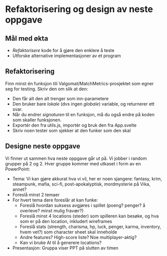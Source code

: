 # Refaktorisering og design av neste oppgave

## Mål med økta

- _Refaktorisere_ kode for å gjøre den enklere å teste
- Utforske alternative implementasjoner av et program


## Refaktorisering

Finn minst én funksjon tili Valgomat/MatchMetrics-prosjektet som egner seg for testing. Skriv den om slik at den:

- Den får alt den alt trenger som inn-parametere
- Den bruker bare _lokale_ (dvs ingen _globale_) variable, og returnerer ett svar.
- Når du endrer _signaturen_ til en funksjon, må du også endre på koden som skaller funksjonen.
- Exportér den fra utils.js, importér og bruk den fra App.svelte
- Skriv noen tester som sjekker at den funker som den skal
    

## Designe neste oppgave

Vi finner ut sammen hva neste oppgave går ut på. Vi jobber i random grupper på 2 og 2. Hver gruppe kommer med utkaset i form av en PowerPoint:

- Tema: Vi kan gjøre akkurat hva vi vil, her er noen sjangere: fantasy, krim, steampunk, mafia, sci-fi, post-apokalyptisk, mordmysterie på Vika, annet?
- Foreslå minst 2 temaer
- For hvert tema dere foreslår at kan funke:
  - Foreslå hvordan suksess avgjøres i spillet (poeng? penger? å overleve? minst mulig fravær?)
  - Foreslå minst 4 locations (steder) som spilleren kan besøke, og hva som er på den location, inkludert wireframes
  - Foreslå stats (strength, charisma, hp, luck, penger, karma, inventory, hvem vet?) som character sheet skal inneholde
  - Andre features? High-score liste? Noe multiplayer-aktig?
  - Kan vi bruke AI til å generere locations?
- Presentasjon: Gruppa viser PPT på slutten av timen
